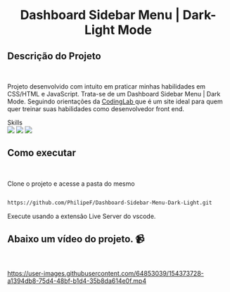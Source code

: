 <h1 align="center">Dashboard Sidebar Menu | Dark-Light Mode</h1>

## Descrição do Projeto
<br>

<p>Projeto desenvolvido com intuito em praticar minhas habilidades em CSS/HTML e JavaScript. Trata-se de um Dashboard Sidebar Menu | Dark Mode. Seguindo orientações da <a href="https://www.codinglabweb.com/"> CodingLab </a> que é um site ideal para quem quer treinar suas habilidades como desenvolvedor front end. 
</p

## Skills 
<BR>

<img src="https://img.shields.io/badge/HTML5-E34F26?style=for-the-badge&logo=html5&logoColor=white">

<img src="https://img.shields.io/badge/CSS-1e79e2?&style=for-the-badge&logo=css3&logoColor=white">

<img src="https://img.shields.io/badge/JavaScript-F7DF1E?style=for-the-badge&logo=javascript&logoColor=black">

## Como executar 
<br>

Clone o projeto e acesse a pasta do mesmo 
</br>

```bash 

https://github.com/PhilipeF/Dashboard-Sidebar-Menu-Dark-Light.git

```

Execute usando a extensão Live Server do vscode. 





<h2>Abaixo um vídeo do projeto. 📹</h2>
<br>

https://user-images.githubusercontent.com/64853039/154373728-a1394db8-75d4-48bf-b1d4-35b8da614e0f.mp4
